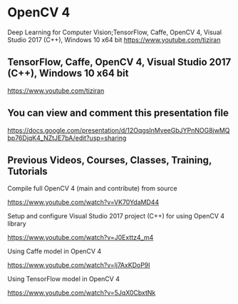 # OpenCV 4
Deep Learning for Computer Vision;TensorFlow, Caffe,  OpenCV 4, Visual Studio 2017 (C++), Windows 10 x64 bit
  https://www.youtube.com/tiziran
## TensorFlow, Caffe,  OpenCV 4, Visual Studio 2017 (C++), Windows 10 x64 bit
  https://www.youtube.com/tiziran
## You can view and comment this presentation file
  https://docs.google.com/presentation/d/12OqgsInMveeGbJYPnNOG8jwMQbp76DjqK4_NZtJE7bA/edit?usp=sharing 
## Previous Videos, Courses, Classes, Training, Tutorials 

Compile full OpenCV 4 (main and contribute) from source  

  https://www.youtube.com/watch?v=VK70YdaMD44

Setup and configure Visual Studio 2017 project (C++) for using OpenCV 4 library 

  https://www.youtube.com/watch?v=J0Exttz4_m4

Using Caffe model in OpenCV 4 

  https://www.youtube.com/watch?v=lj7AxKDoP9I

Using TensorFlow model in OpenCV 4

  https://www.youtube.com/watch?v=5JqX0CbxtNk 




